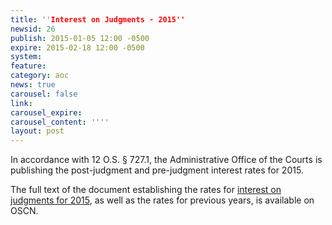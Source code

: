```yaml
---
title: ''Interest on Judgments - 2015''
newsid: 26
publish: 2015-01-05 12:00 -0500
expire: 2015-02-18 12:00 -0500
system: 
feature: 
category: aoc
news: true
carousel: false
link: 
carousel_expire: 
carousel_content: ''''
layout: post
---
```

<p>In accordance with 12 O.S. § 727.1, the Administrative Office of the Courts is publishing the post-judgment and pre-judgment interest rates for 2015.</p><p>The full text of the document establishing the rates for <a href="http://www.oscn.net/applications/oscn/DeliverDocument.asp?CiteID=474925">interest on judgments for 2015</a>, as well as the rates for previous years, is available on OSCN.</p>